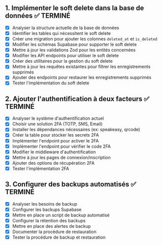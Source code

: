 ## 1. Implémenter le soft delete dans la base de données ✅ TERMINÉ
- [x] Analyser la structure actuelle de la base de données
- [x] Identifier les tables qui nécessitent le soft delete
- [x] Créer une migration pour ajouter les colonnes `deleted_at` et `is_deleted`
- [x] Modifier les schémas Supabase pour supporter le soft delete
- [x] Mettre à jour les validations Zod pour les entités concernées
- [x] Modifier les API endpoints pour utiliser le soft delete
- [x] Créer des utilitaires pour la gestion du soft delete
- [x] Mettre à jour les requêtes existantes pour filtrer les enregistrements supprimés
- [x] Ajouter des endpoints pour restaurer les enregistrements supprimés
- [x] Tester l'implémentation du soft delete

## 2. Ajouter l'authentification à deux facteurs ✅ TERMINÉ
- [x] Analyser le système d'authentification actuel
- [x] Choisir une solution 2FA (TOTP, SMS, Email)
- [x] Installer les dépendances nécessaires (ex: speakeasy, qrcode)
- [x] Créer la table pour stocker les secrets 2FA
- [x] Implémenter l'endpoint pour activer le 2FA
- [x] Implémenter l'endpoint pour vérifier le code 2FA
- [x] Modifier le middleware d'authentification
- [x] Mettre à jour les pages de connexion/inscription
- [x] Ajouter des options de récupération 2FA
- [x] Tester l'implémentation 2FA

## 3. Configurer des backups automatisés ✅ TERMINÉ
- [x] Analyser les besoins de backup
- [x] Configurer les backups Supabase
- [x] Mettre en place un script de backup automatisé
- [x] Configurer la rétention des backups
- [x] Mettre en place des alertes de backup
- [x] Documenter la procédure de restauration
- [x] Tester la procédure de backup et restauration
